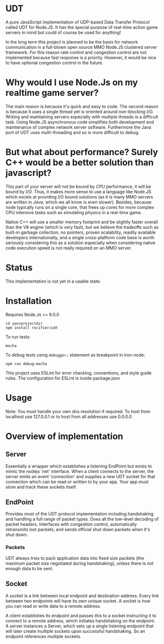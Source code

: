 # UDT

A pure JavaScript implementation of UDP-based Data Transfer Protocol called UDT for Node.JS.
It has the special purpose of real-time action game servers in mind but could of course be used for anything!

In the long term this project is planned to be the basis for network communication in a full-blown open source MMO Node.JS clustered server framework. For this reason rate control and congestion control are not implemented because fast response is a priority. However, it would be nice to have optional congestion control in the future.

# Why would I use Node.Js on my realtime game server?

The main reason is because it's quick and easy to code. The second reason is because it uses a single thread yet is oriented around non-blocking I/O. Writing and maintaining servers especially with multiple threads is a difficult task. Using Node.JS asynchronous code simplifies both development and maintenance of complex network server software. Furthermore the Java port of UDT uses multi-threading and so is more difficult to debug.

# But what about performance? Surely C++ would be a better solution than javascript?

This part of your server will not be bound by *CPU* performance, it will be bound by *I/O*. Thus, it makes more sense to use a language like Node.JS which excels at providing I/O bound solutions (as it is many MMO servers are written in *Java*, which we all know is even slower). Besides, because node typically runs on a single core, that frees up cores for more complex CPU intensive tasks such as simulating physics in a real-time game.

Native C++ will use a smaller memory footprint and be slightly faster overall than the V8 engine (which is very fast), but we believe the tradeoffs such as built-in garbage collection, no pointers, proven scalability, readily available developers internationally, and a single cross-platform code base is worth seriously considering this as a solution especially when considering native code execution speed is not really required on an MMO server.

# Status

This implementation is not yet in a usable state.

# Installation

Requires Node.Js >= 6.0.0

    cd yourprojectdir
    npm install rocifier/udt

To run tests:
    
    mocha

To debug tests using `debugger;` statement as breakpoint in iron-node:

    npm run debug-mocha
    
This project uses ESLint for error checking, conventions, and style guide rules. The configuration for ESLint is inside package.json

# Usage

Note: You must handle your own dns resolution if required. To host from localhost use 127.0.0.1 or to host from all addresses use 0.0.0.0

# Overview of implementation

## Server

Essentially a wrapper which establishes a listening EndPoint but exists to mimic the nodejs 'net' interface.
When a client connects to the server, the server emits an event 'connection' and supplies a new UDT socket
for that connection which can be read or written to by your app. Your app must store and track these sockets itself.

## EndPoint

Provides most of the UDT protocol implementation including handshaking and handling a full range of packet types.
Does all the low-level decoding of packet headers. Interfaces with congestion control, automatically retransmits lost
packets, and sends official shut down packets when it's shut down.

### Packets

UDT always tries to pack application data into fixed size packets (the maximum packet size negotiated during handshaking), unless there is not enough data to be sent.

## Socket

A socket is a link between local endpoint and destination address. Every link between two endpoints will have its own unique socket. A socket is how you can read or write data to a remote address.

A client establishes its endpoint and passes this to a socket instructing it to connect to a remote address, which initiates handshaking on the endpoint.
A server instances a Server, which sets up a single listening endpoint that will later create multiple sockets upon successful handshaking. So an endpoint references multiple sockets.
